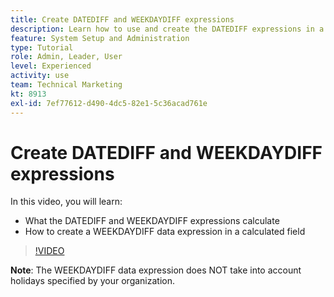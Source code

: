 ```yaml
---
title: Create DATEDIFF and WEEKDAYDIFF expressions
description: Learn how to use and create the DATEDIFF expressions in a calculated field in Adobe [!DNL Workfront].
feature: System Setup and Administration
type: Tutorial
role: Admin, Leader, User
level: Experienced
activity: use
team: Technical Marketing
kt: 8913
exl-id: 7ef77612-d490-4dc5-82e1-5c36acad761e
---
```

# Create DATEDIFF and WEEKDAYDIFF expressions

In this video, you will learn:

* What the DATEDIFF and WEEKDAYDIFF expressions calculate
* How to create a WEEKDAYDIFF data expression in a calculated field

>[!VIDEO](https://video.tv.adobe.com/v/335176/?quality=12)

**Note**: The WEEKDAYDIFF data expression does NOT take into account holidays specified by your organization.

